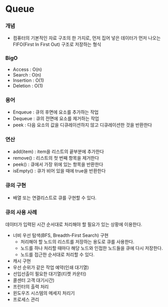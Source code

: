 # Queue

### 개념

- 컴퓨터의 기본적인 자료 구조의 한 가지로, 먼저 집어 넣은 데이터가 먼저 나오는 FIFO(First In First Out) 구조로 저장하는 형식

### BigO

- Access : O(n)
- Search : O(n)
- Insertion : O(1)
- Deletion : O(1)

### 용어

- Enqueue : 큐의 후면에 요소를 추가하는 작업
- Dequeue : 큐의 전면에 요소를 제거하는 작업
- peek : 다음 요소의 값을 디큐레이션하지 않고 디큐레이션한 것을 반환한다

### 연산

- add(item) : item을 리스트의 끝부분에 추가한다
- remove() : 리스트의 첫 번째 항목을 제거한다
- peek() : 큐에서 가장 위에 있는 항목을 반환한다
- isEmpty() : 큐가 비어 있을 때에 true을 반환한다

### 큐의 구현

- 배열 또는 연결리스트로 큐를 구현할 수 있다.

### 큐의 사용 사례

데이터가 입력된 시간 순서대로 처리해야 할 필요가 있는 상황에 이용한다.

- 너비 우선 탐색(BFS, Breadth-First Search) 구현
    - 처리해야 할 노드의 리스트를 저장하는 용도로 큐를 사용한다.
    - 노드를 하나 처리할 때마다 해당 노드와 인접한 노드들을 큐에 다시 저장한다.
    - 노드를 접근한 순서대로 처리할 수 있다.
- 캐시 구현
- 우선 순위가 같은 작업 예약(인쇄 대기열)
- 선입선출이 필요한 대기열(티켓 카운터)
- 콜센터 고객 대기시간)
- 프린터의 출력 처리
- 윈도우즈 시스템의 메세지 처리기
- 프로세스 관리
